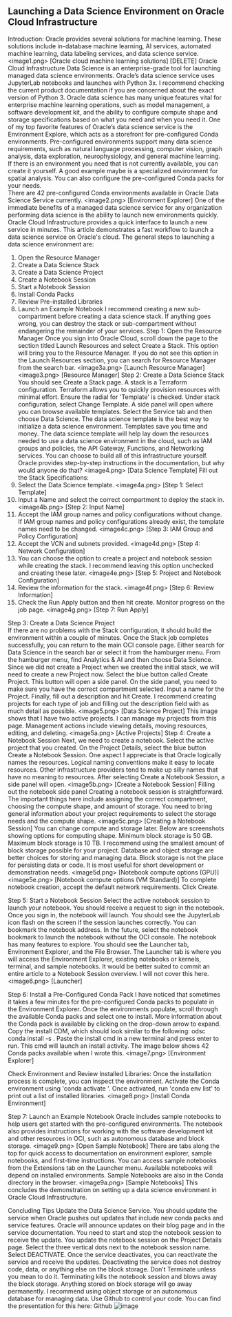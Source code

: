 ## Launching a Data Science Environment on Oracle Cloud Infrastructure


Introduction: 
Oracle provides several solutions for machine learning.  These solutions include in-database machine learning, AI services, automated machine learning, data labeling services, and data science service.
<image1.png> [Oracle cloud machine learning solutions] [DELETE]
Oracle Cloud Infrastructure Data Science is an enterprise-grade tool for launching managed data science environments. Oracle’s data science service uses JupyterLab notebooks and launches with Python 3x. I recommend checking the current product documentation if you are concerned about the exact version of Python 3. Oracle data science has many unique features vital for enterprise machine learning operations, such as model management, a software development kit, and the ability to configure compute shape and storage specifications based on what you need and when you need it.
One of my top favorite features of Oracle’s data science service is the Environment Explore, which acts as a storefront for pre-configured Conda environments.  Pre-configured environments support many data science requirements, such as natural language processing, computer vision, graph analysis, data exploration, neurophysiology, and general machine learning.  If there is an environment you need that is not currently available, you can create it yourself.  A good example maybe is a specialized environment for spatial analysis.  You can also configure the pre-configured Conda packs for your needs.  
There are 42 pre-configured Conda environments available in Oracle Data Science Service currently.
<image2.png> [Environment Explorer]
One of the immediate benefits of a managed data science service for any organization performing data science is the ability to launch new environments quickly.  Oracle Cloud Infrastructure provides a quick interface to launch a new service in minutes.  This article demonstrates a fast workflow to launch a data science service on Oracle's cloud.
The general steps to launching a data science environment are:
1.	Open the Resource Manager
2.	Create a Data Science Stack
3.	Create a Data Science Project
4.	Create a Notebook Session
5.	Start a Notebook Session
6.	Install Conda Packs
7.	Review Pre-installed Libraries
8.	Launch an Example Notebook
I recommend creating a new sub-compartment before creating a data science stack.  If anything goes wrong, you can destroy the stack or sub-compartment without endangering the remainder of your services.
Step 1: Open the Resource Manager
Once you sign into Oracle Cloud, scroll down the page to the section titled Launch Resources and select Create a Stack. This option will bring you to the Resource Manager.  If you do not see this option in the Launch Resources section, you can search for Resource Manager from the search bar.
<image3a.png> [Launch Resource Manager] 
<image3.png> [Resource Manager]
Step 2: Create a Data Science Stack
You should see Create a Stack page. A stack is a Terraform configuration. Terraform allows you to quickly provision resources with minimal effort. Ensure the radial for 'Template' is checked. Under stack configuration, select Change Template. A side panel will open where you can browse available templates. Select the Service tab and then choose Data Science. The data science template is the best way to initialize a data science environment. Templates save you time and money. The data science template will help lay down the resources needed to use a data science environment in the cloud, such as IAM groups and policies, the API Gateway, Functions, and Networking services. You can choose to build all of this infrastructure yourself. Oracle provides step-by-step instructions in the documentation, but why would anyone do that?
<image4.png> [Data Science Template]
Fill out the Stack Specifications:
1. Select the Data Science template.
<image4a.png> [Step 1: Select Template]
2. Input a Name and select the correct compartment to deploy the stack in.
<image4b.png> [Step 2: Input Name]
3. Accept the IAM group names and policy configurations without change. If IAM group names and policy configurations already exist, the template names need to be changed. 
<image4c.png> [Step 3: IAM Group and Policy Configuration]
4. Accept the VCN and subnets provided.
<image4d.png> [Step 4: Network Configuration]
5. You can choose the option to create a project and notebook session while creating the stack. I recommend leaving this option unchecked and creating these later.
<image4e.png> [Step 5: Project and Notebook Configuration]
6. Review the information for the stack.
<image4f.png> [Step 6: Review Information]
7. Check the Run Apply button and then hit create. Monitor progress on the job page.
<image4g.png> [Step 7: Run Apply]

Step 3: Create a Data Science Project    
If there are no problems with the Stack configuration, it should build the environment within a couple of minutes. Once the Stack job completes successfully, you can return to the main OCI console page. Either search for Data Science in the search bar or select it from the hamburger menu. From the hamburger menu, find Analytics & AI and then choose Data Science. Since we did not create a Project when we created the initial stack, we will need to create a new Project now. Select the blue button called Create Project. This button will open a side panel. On the side panel, you need to make sure you have the correct compartment selected. Input a name for the Project. Finally, fill out a description and hit Create. I recommend creating projects for each type of job and filling out the description field with as much detail as possible.
<image5.png> [Data Science Project]
This image shows that I have two active projects. I can manage my projects from this page. Management actions include viewing details, moving resources, editing, and deleting.
<image5a.png> [Active Projects]
Step 4: Create a Notebook Session
Next, we need to create a notebook. Select the active project that you created. On the Project Details, select the blue button Create a Notebook Session. One aspect I appreciate is that Oracle logically names the resources. Logical naming conventions make it easy to locate resources. Other infrastructure providers tend to make up silly names that have no meaning to resources. After selecting Create a Notebook Session, a side panel will open.
<image5b.png> [Create a Notebook Session]
Filling out the notebook side panel
Creating a notebook session is straightforward. The important things here include assigning the correct compartment, choosing the compute shape, and amount of storage. You need to bring general information about your project requirements to select the storage needs and the compute shape.
<image5c.png> [Creating a Notebook Session] 
You can change compute and storage later. Below are screenshots showing options for computing shape. Minimum block storage is 50 GB. Maximum block storage is 10 TB. I recommend using the smallest amount of block storage possible for your project. Database and object storage are better choices for storing and managing data. Block storage is not the place for persisting data or code. It is most useful for short development or demonstration needs. 
<image5d.png> [Notebook compute options (GPU)]
<image5e.png> [Notebook compute options (VM Standard)]
To complete notebook creation, accept the default network requirements.  Click Create.

Step 5: Start a Notebook Session
Select the active notebook session to launch your notebook. You should receive a request to sign in the notebook. Once you sign in, the notebook will launch. You should see the JupyterLab icon flash on the screen if the session launches correctly. You can bookmark the notebook address. In the future, select the notebook bookmark to launch the notebook without the OCI console. The notebook has many features to explore. You should see the Launcher tab, Environment Explorer, and the File Browser. The Launcher tab is where you will access the Environment Explorer, existing notebooks or kernels, terminal, and sample notebooks. It would be better suited to commit an entire article to a Notebook Session overview. I will not cover this here.
<image6.png> [Launcher]

Step 6: Install a Pre-Configured Conda Pack
I have noticed that sometimes it takes a few minutes for the pre-configured Conda packs to populate in the Environment Explorer. Once the environments populate, scroll through the available Conda packs and select one to install. More information about the Conda pack is available by clicking on the drop-down arrow to expand. Copy the install CDM, which should look similar to the following: odsc conda install -s <environment name>. Paste the install cmd in a new terminal and press enter to run. This cmd will launch an install activity.
The image below shows 42 Conda packs available when I wrote this.
<image7.png> [Environment Explorer]

Check Environment and Review Installed Libraries:
Once the installation process is complete, you can inspect the environment. Activate the Conda environment using 'conda activate <environment name>'. Once activated, run 'conda env list' to print out a list of installed libraries.
<image8.png> [Install Conda Environment]

Step 7: Launch an Example Notebook
Oracle includes sample notebooks to help users get started with the pre-configured environments. The notebook also provides instructions for working with the software development kit and other resources in OCI, such as autonomous database and block storage.
<image9.png> [Open Sample Notebook]
There are tabs along the top for quick access to documentation on environment explorer, sample notebooks, and first-time instructions. You can access sample notebooks from the Extensions tab on the Launcher menu. Available notebooks will depend on installed environments. Sample Notebooks are also in the Conda directory in the browser.
<image9a.png> [Sample Notebooks]
This concludes the demonstration on setting up a data science environment in Oracle Cloud Infrastructure.

Concluding Tips
Update the Data Science Service. You should update the service when Oracle pushes out updates that include new conda packs and service features. Oracle will announce updates on their blog page and in the service documentation. You need to start and stop the notebook session to receive the update. You update the notebook session on the Project Details page. Select the three vertical dots next to the notebook session name. Select DEACTIVATE. Once the service deactivates, you can reactivate the service and receive the updates. Deactivating the service does not destroy code, data, or anything else on the block storage.
Don’t Terminate unless you mean to do it. Terminating kills the notebook session and blows away the block storage. Anything stored on block storage will go away permanently. I recommend using object storage or an autonomous database for managing data. Use Github to control your code.
You can find the presentation for this here: Github
![image](https://user-images.githubusercontent.com/75319591/167689575-57723961-7b65-4895-a501-a23c236e6133.png)
